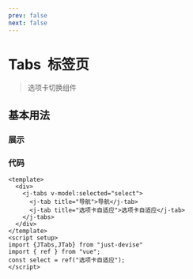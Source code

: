 ```yaml
---
prev: false
next: false
---
```

<script setup>
import TabsDemo from '../components/tabs-demo.vue'
</script>

# Tabs &nbsp;标签页

 >选项卡切换组件

## 基本用法

### 展示

<tabs-demo/>

### 代码

```vue
<template>
  <div>
    <j-tabs v-model:selected="select">
      <j-tab title="导航">导航</j-tab>
      <j-tab title="选项卡自适应">选项卡自适应</j-tab>
    </j-tabs>
  </div>
</template>
<script setup>
import {JTabs,JTab} from "just-devise"
import { ref } from "vue";
const select = ref("选项卡自适应");
</script>
```
